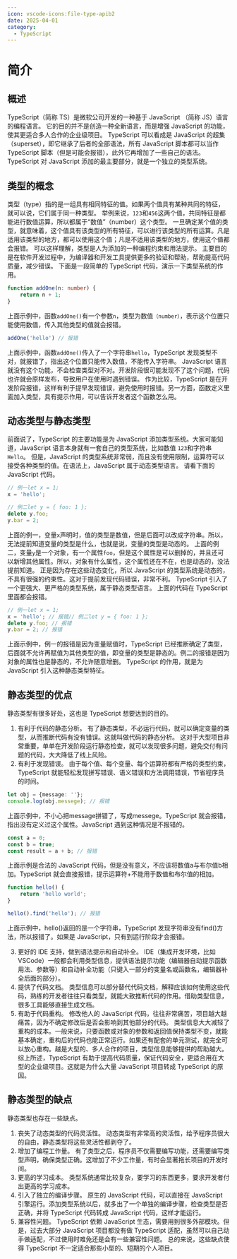 ```yaml
---
icon: vscode-icons:file-type-apib2
date: 2025-04-01
category:
  - TypeScript
---
```


# 简介

## 概述

TypeScript（简称 TS）是微软公司开发的一种基于 JavaScript （简称 JS）语言的编程语言。
它的目的并不是创造一种全新语言，而是增强 JavaScript 的功能，使其更适合多人合作的企业级项目。
TypeScript 可以看成是 JavaScript 的超集（superset），即它继承了后者的全部语法，所有 JavaScript 脚本都可以当作 TypeScript
脚本（但是可能会报错），此外它再增加了一些自己的语法。
TypeScript 对 JavaScript 添加的最主要部分，就是一个独立的类型系统。

## 类型的概念

类型（type）指的是一组具有相同特征的值。如果两个值具有某种共同的特征，就可以说，它们属于同一种类型。
举例来说，`123`和`456`这两个值，共同特征是都能进行数值运算，所以都属于“数值”（number）这个类型。
一旦确定某个值的类型，就意味着，这个值具有该类型的所有特征，可以进行该类型的所有运算。凡是适用该类型的地方，都可以使用这个值；凡是不适用该类型的地方，使用这个值都会报错。
可以这样理解，类型是人为添加的一种编程约束和用法提示。 主要目的是在软件开发过程中，为编译器和开发工具提供更多的验证和帮助，帮助提高代码质量，减少错误。
下面是一段简单的 TypeScript 代码，演示一下类型系统的作用。

```ts :no-line-numbers
function addOne(n: number) {
    return n + 1;
}
```

上面示例中，函数`addOne()`有一个参数`n`，类型为数值`（number）`，表示这个位置只能使用数值，传入其他类型的值就会报错。

```ts :no-line-numbers
addOne('hello') // 报错
```

上面示例中，函数`addOne()`传入了一个字符串`hello`，TypeScript 发现类型不对，就报错了，指出这个位置只能传入数值，不能传入字符串。
JavaScript 语言就没有这个功能，不会检查类型对不对。开发阶段很可能发现不了这个问题，代码也许就会原样发布，导致用户在使用时遇到错误。
作为比较，TypeScript 是在开发阶段报错，这样有利于提早发现错误，避免使用时报错。另一方面，函数定义里面加入类型，具有提示作用，可以告诉开发者这个函数怎么用。

## 动态类型与静态类型

前面说了，TypeScript 的主要功能是为 JavaScript 添加类型系统。大家可能知道，JavaScript 语言本身就有一套自己的类型系统，比如数值
`123`和字符串`Hello`。
但是，JavaScript 的类型系统非常弱，而且没有使用限制，运算符可以接受各种类型的值。在语法上，JavaScript 属于动态类型语言。
请看下面的 JavaScript 代码。

```ts :no-line-numbers
// 例一let x = 1;
x = 'hello';

// 例二let y = { foo: 1 };
delete y.foo;
y.bar = 2;

```

上面的例一，变量`x`声明时，值的类型是数值，但是后面可以改成字符串。所以，无法提前知道变量的类型是什么，也就是说，变量的类型是动态的。
上面的例二，变量`y`是一个对象，有一个属性`foo`，但是这个属性是可以删掉的，并且还可以新增其他属性。所以，对象有什么属性，这个属性还在不在，也是动态的，没法提前知道。
正是因为存在这些动态变化，所以 JavaScript 的类型系统是动态的，不具有很强的约束性。这对于提前发现代码错误，非常不利。
TypeScript 引入了一个更强大、更严格的类型系统，属于静态类型语言。
上面的代码在 TypeScript 里面都会报错。

```ts :no-line-numbers
// 例一let x = 1;
x = 'hello'; // 报错// 例二let y = { foo: 1 };
delete y.foo; // 报错
y.bar = 2; // 报错
```

上面示例中，例一的报错是因为变量赋值时，TypeScript 已经推断确定了类型，后面就不允许再赋值为其他类型的值，即变量的类型是静态的。例二的报错是因为对象的属性也是静态的，不允许随意增删。
TypeScript 的作用，就是为 JavaScript 引入这种静态类型特征。

## 静态类型的优点

静态类型有很多好处，这也是 TypeScript 想要达到的目的。

1. 有利于代码的静态分析。
   有了静态类型，不必运行代码，就可以确定变量的类型，从而推断代码有没有错误。这就叫做代码的静态分析。
   这对于大型项目非常重要，单单在开发阶段运行静态检查，就可以发现很多问题，避免交付有问题的代码，大大降低了线上风险。
2. 有利于发现错误。
   由于每个值、每个变量、每个运算符都有严格的类型约束，TypeScript 就能轻松发现拼写错误、语义错误和方法调用错误，节省程序员的时间。

```ts :no-line-numbers
let obj = {message: ''};
console.log(obj.messege); // 报错
```

上面示例中，不小心把message拼错了，写成messege。TypeScript 就会报错，指出没有定义过这个属性。JavaScript 遇到这种情况是不报错的。

```ts :no-line-numbers
const a = 0;
const b = true;
const result = a + b; // 报错
```

上面示例是合法的 JavaScript 代码，但是没有意义，不应该将数值a与布尔值b相加。TypeScript 就会直接报错，提示运算符+不能用于数值和布尔值的相加。

```ts :no-line-numbers
function hello() {
    return 'hello world';
}

hello().find('hello'); // 报错
```

上面示例中，hello()返回的是一个字符串，TypeScript 发现字符串没有find()方法，所以报错了。如果是 JavaScript，只有到运行阶段才会报错。

3. 更好的 IDE 支持，做到语法提示和自动补全。
   IDE（集成开发环境，比如 VSCode）一般都会利用类型信息，提供语法提示功能（编辑器自动提示函数用法、参数等）和自动补全功能（只键入一部分的变量名或函数名，编辑器补全后面的部分）。
4. 提供了代码文档。
   类型信息可以部分替代代码文档，解释应该如何使用这些代码，熟练的开发者往往只看类型，就能大致推断代码的作用。借助类型信息，很多工具能够直接生成文档。
5. 有助于代码重构。
   修改他人的 JavaScript 代码，往往非常痛苦，项目越大越痛苦，因为不确定修改后是否会影响到其他部分的代码。
   类型信息大大减轻了重构的成本。一般来说，只要函数或对象的参数和返回值保持类型不变，就能基本确定，重构后的代码也能正常运行。如果还有配套的单元测试，就完全可以放心重构。越是大型的、多人合作的项目，类型信息能够提供的帮助越大。
   综上所述，TypeScript 有助于提高代码质量，保证代码安全，更适合用在大型的企业级项目。这就是为什么大量 JavaScript 项目转成
   TypeScript 的原因。

## 静态类型的缺点

静态类型也存在一些缺点。

1. 丧失了动态类型的代码灵活性。
   动态类型有非常高的灵活性，给予程序员很大的自由，静态类型将这些灵活性都剥夺了。
2. 增加了编程工作量。
   有了类型之后，程序员不仅需要编写功能，还需要编写类型声明，确保类型正确。这增加了不少工作量，有时会显著拖长项目的开发时间。
3. 更高的学习成本。
   类型系统通常比较复杂，要学习的东西更多，要求开发者付出更高的学习成本。
4. 引入了独立的编译步骤。
   原生的 JavaScript 代码，可以直接在 JavaScript 引擎运行。添加类型系统以后，就多出了一个单独的编译步骤，检查类型是否正确，并将
   TypeScript 代码转成 JavaScript 代码，这样才能运行。
5. 兼容性问题。
   TypeScript 依赖 JavaScript 生态，需要用到很多外部模块。但是，过去大部分 JavaScript 项目都没有做 TypeScript
   适配，虽然可以自己动手做适配，不过使用时难免还是会有一些兼容性问题。
   总的来说，这些缺点使得 TypeScript 不一定适合那些小型的、短期的个人项目。
